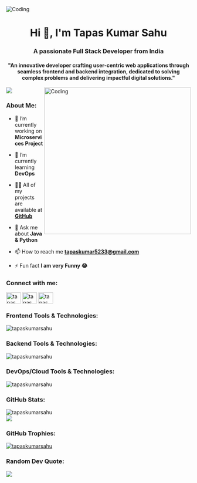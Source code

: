 <img align="center" alt="Coding" width="" src="https://mir-s3-cdn-cf.behance.net/project_modules/fs/54b6c068097599.5b50bca476b9b.gif">
<h1 align="center">Hi 👋, I'm Tapas Kumar Sahu</h1>
<h3 align="center">A passionate Full Stack Developer from India</h3>
<h4 align="center">"An innovative developer crafting user-centric web applications through seamless frontend and backend integration, dedicated to solving complex problems and delivering impactful digital solutions."</h4>
<img align="right" alt="Coding" width="400" src="https://cdn.dribbble.com/users/2131993/screenshots/4948736/media/421d4ed2f3d23c73d64d20963f61f422.gif">

![](https://komarev.com/ghpvc/?username=tapas&abbreviated=true)
<h3 align="left">About Me:</h3>

- 🔭 I’m currently working on **Microservices Project**

- 🌱 I’m currently learning **DevOps**

- 👨‍💻 All of my projects are available at **[GitHub](GitHub)**

- 💬 Ask me about **Java & Python**

- 📫 How to reach me **tapaskumar5233@gmail.com**

- ⚡ Fun fact **I am very Funny 😂**


<h3 align="left">Connect with me:</h3>
<p align="left">
<a href="https://linkedin.com/in/tapaskumarsahu" target="blank"><img align="center" src="https://raw.githubusercontent.com/rahuldkjain/github-profile-readme-generator/master/src/images/icons/Social/linked-in-alt.svg" alt="tapas kumar sahu" height="30" width="40" /></a>
<a href="https://www.instagram.com/tapas.sahu_09/" target="blank"><img align="center" src="https://raw.githubusercontent.com/rahuldkjain/github-profile-readme-generator/master/src/images/icons/Social/instagram.svg" alt="tapas" height="30" width="40" /></a>
<a href="https://x.com/TapasTech" target="blank"><img align="center" src="https://raw.githubusercontent.com/rahuldkjain/github-profile-readme-generator/master/src/images/icons/Social/twitter.svg" alt="tapas" height="30" width="40" /></a>
</p>

<h3 align="left">Frontend Tools & Technologies:</h3>
<p><img align="center" src="https://skillicons.dev/icons?i=html,css,js,angular,react,vite,redux,typescript,bootstrap,tailwind,figma,vscode" alt="tapaskumarsahu" /></p>

<h3 align="left">Backend Tools & Technologies:</h3>
<p><img align="center" src="https://skillicons.dev/icons?i=java,spring,express,nodejs,mysql,postgres,mongodb,maven,kafka,rabbitmq,postman,git,github,eclipse,idea,python,django,pycharm,nginx,graphql" alt="tapaskumarsahu" /></p>

<h3 align="left">DevOps/Cloud Tools & Technologies:</h3>
<p><img align="center" src="https://skillicons.dev/icons?i=docker,kubernetes,jenkins,ansible,terraform,redis,kali,redhat,aws,azure,gcp,gitlab,bitbucket,prometheus,grafana" alt="tapaskumarsahu" /></p>

<h3 align="left">GitHub Stats:</h3>
<div align="left"><img src="https://github-readme-stats.vercel.app/api/top-langs?username=tapaskumarsahu&show_icons=true&locale=en&layout=compact&theme=radical" alt="tapaskumarsahu" /><br>
<div align="left"><img src="https://github-readme-stats.vercel.app/api?username=tapaskumarsahu&show_icons=true&count_private=true&hide_border=false&theme=radical&layout=compact" align="center" /><br>

<h3 align="left">GitHub Trophies:</h3>
<p align="left"> <a href="https://github.com/ryo-ma/github-profile-trophy"><img src="https://github-profile-trophy.vercel.app/?username=tapaskumarsahu&theme=radical" alt="tapaskumarsahu" /></a> </p>

### Random Dev Quote:
![](https://quotes-github-readme.vercel.app/api?type=horizontal&theme=radical)
